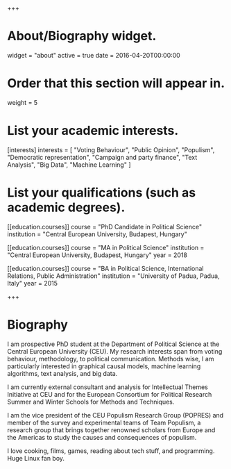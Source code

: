 +++
# About/Biography widget.
widget = "about"
active = true
date = 2016-04-20T00:00:00

# Order that this section will appear in.
weight = 5

# List your academic interests.
[interests]
  interests = [
    "Voting Behaviour",
    "Public Opinion", 
    "Populism",
    "Democratic representation", 
    "Campaign and party finance",
    "Text Analysis",
    "Big Data", 
    "Machine Learning"
  ]

# List your qualifications (such as academic degrees).
[[education.courses]]
  course = "PhD Candidate in Political Science"
  institution = "Central European University, Budapest, Hungary"

[[education.courses]]
  course = "MA in Political Science"
  institution = "Central European University, Budapest, Hungary"
  year = 2018

[[education.courses]]
  course = "BA in Political Science, International Relations, Public Administration"
  institution = "University of Padua, Padua, Italy"
  year = 2015 
 
+++

# Biography

I am  prospective PhD student at the Department of Political Science at the Central European University (CEU). My research interests span from voting behaviour, methodology, to political communication. Methods wise, I am particularly interested in graphical causal models, machine learning algorithms, text analysis, and big data. 

I am currently external consultant and analysis for Intellectual Themes Initiative at CEU and for the European Consortium for Political Research Summer and Winter Schools for Methods and Techniques. 

I am the vice president of the CEU Populism Research Group (POPRES) and member of the survey and experimental teams of Team Populism, a research group that brings together renowned scholars from Europe and the Americas to study the causes and consequences of populism.

I love cooking, films, games, reading about tech stuff, and programming. Huge Linux fan boy.
